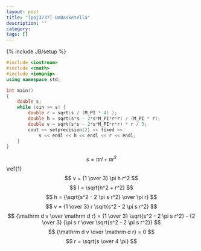```yaml
---
layout: post
title: "[poj3737] UmBasketella"
description: ""
category: 
tags: []
---
```

{% include JB/setup %}

```cpp
#include <iostream>
#include <cmath>
#include <iomanip>
using namespace std;

int main()
{
	double s;
	while (cin >> s) {
		double r = sqrt(s / (M_PI * 4) );
		double h = sqrt(s*s - 2*s*M_PI*r*r) / (M_PI * r);
		double v = sqrt(s*s - 2*s*M_PI*r*r) * r / 3;
		cout << setprecision(2) << fixed <<
			v << endl << h << endl << r << endl;
	}
}
```


$$ s = \pi r l + \pi  r^2 \label{1} $$
 \ref{1}
$$ v = {1 \over 3} \pi h r^2 $$
$$ l = \sqrt{h^2 + r^2} $$
$$ h = {\sqrt{s^2 - 2 \pi s r^2} \over \pi r} $$
$$ v = {1 \over 3} r \sqrt{s^2 - 2 \pi s r^2} $$
$$ {\mathrm d v \over \mathrm d r}  = {1 \over 3} \sqrt{s^2 - 2 \pi s r^2} - {2 \over 3} {\pi s r \over \sqrt{s^2 - 2 \pi s r^2}} $$
$$ {\mathrm d v \over \mathrm d r}  = 0 $$
$$ r = \sqrt{s \over 4 \pi} $$

<!--
l, h, r
s = pi r l + pi * r^2; ...1
v = 1/3 * pi r^2 h  ...2

l = sqrt(h^2 + r^2)  ...3
3 -> 1
h = sqrt(s^2 - 2 s pi r^2)/(pi r) ...4
h -> 2
v = 1/3 * r * sqrt(s^2 - 2 pi s r^2)
v' = 
由 v' = 0
r = sqrt(s/(4 pi))
-->
